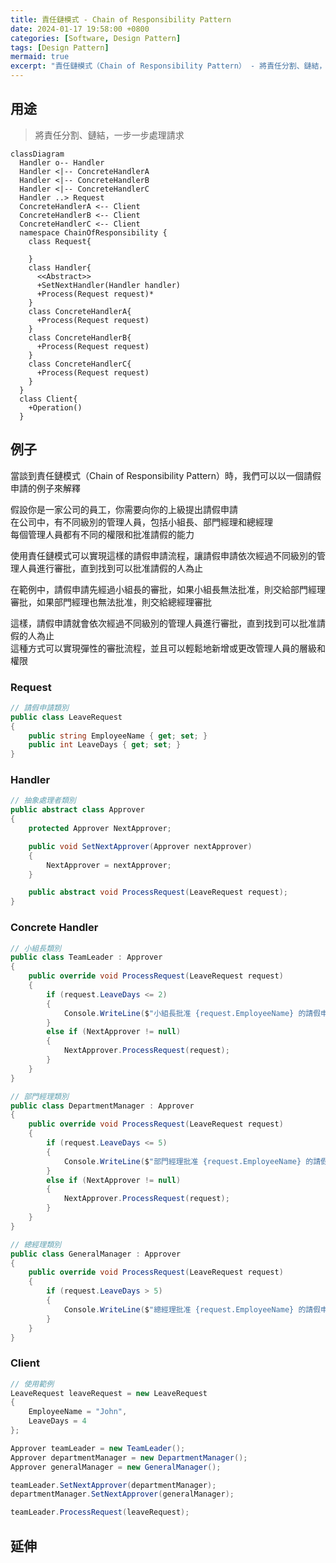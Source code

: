 ```yaml
---
title: 責任鏈模式 - Chain of Responsibility Pattern
date: 2024-01-17 19:58:00 +0800
categories: [Software, Design Pattern]
tags: [Design Pattern] 
mermaid: true
excerpt: "責任鏈模式（Chain of Responsibility Pattern） - 將責任分割、鏈結，一步一步處理請求"
---
```


## 用途

> 將責任分割、鏈結，一步一步處理請求

```mermaid
classDiagram
  Handler o-- Handler
  Handler <|-- ConcreteHandlerA
  Handler <|-- ConcreteHandlerB
  Handler <|-- ConcreteHandlerC
  Handler ..> Request
  ConcreteHandlerA <-- Client
  ConcreteHandlerB <-- Client
  ConcreteHandlerC <-- Client
  namespace ChainOfResponsibility {
    class Request{

    }
    class Handler{
      <<Abstract>>
      +SetNextHandler(Handler handler)
      +Process(Request request)*
    }
    class ConcreteHandlerA{
      +Process(Request request)
    }
    class ConcreteHandlerB{
      +Process(Request request)
    }
    class ConcreteHandlerC{
      +Process(Request request)
    }
  }
  class Client{
    +Operation()
  }
```

## 例子

當談到責任鏈模式（Chain of Responsibility Pattern）時，我們可以以一個請假申請的例子來解釋<br>

假設你是一家公司的員工，你需要向你的上級提出請假申請<br>
在公司中，有不同級別的管理人員，包括小組長、部門經理和總經理<br>
每個管理人員都有不同的權限和批准請假的能力<br>

使用責任鏈模式可以實現這樣的請假申請流程，讓請假申請依次經過不同級別的管理人員進行審批，直到找到可以批准請假的人為止<br>

在範例中，請假申請先經過小組長的審批，如果小組長無法批准，則交給部門經理審批，如果部門經理也無法批准，則交給總經理審批<br>

這樣，請假申請就會依次經過不同級別的管理人員進行審批，直到找到可以批准請假的人為止<br>
這種方式可以實現彈性的審批流程，並且可以輕鬆地新增或更改管理人員的層級和權限<br>

### Request

```cs
// 請假申請類別
public class LeaveRequest
{
    public string EmployeeName { get; set; }
    public int LeaveDays { get; set; }
}
```

### Handler

```cs
// 抽象處理者類別
public abstract class Approver
{
    protected Approver NextApprover;

    public void SetNextApprover(Approver nextApprover)
    {
        NextApprover = nextApprover;
    }

    public abstract void ProcessRequest(LeaveRequest request);
}
```

### Concrete Handler

```cs
// 小組長類別
public class TeamLeader : Approver
{
    public override void ProcessRequest(LeaveRequest request)
    {
        if (request.LeaveDays <= 2)
        {
            Console.WriteLine($"小組長批准 {request.EmployeeName} 的請假申請");
        }
        else if (NextApprover != null)
        {
            NextApprover.ProcessRequest(request);
        }
    }
}
```

```cs
// 部門經理類別
public class DepartmentManager : Approver
{
    public override void ProcessRequest(LeaveRequest request)
    {
        if (request.LeaveDays <= 5)
        {
            Console.WriteLine($"部門經理批准 {request.EmployeeName} 的請假申請");
        }
        else if (NextApprover != null)
        {
            NextApprover.ProcessRequest(request);
        }
    }
}
```

```cs
// 總經理類別
public class GeneralManager : Approver
{
    public override void ProcessRequest(LeaveRequest request)
    {
        if (request.LeaveDays > 5)
        {
            Console.WriteLine($"總經理批准 {request.EmployeeName} 的請假申請");
        }
    }
}
```

### Client

```cs
// 使用範例
LeaveRequest leaveRequest = new LeaveRequest
{
    EmployeeName = "John",
    LeaveDays = 4
};

Approver teamLeader = new TeamLeader();
Approver departmentManager = new DepartmentManager();
Approver generalManager = new GeneralManager();

teamLeader.SetNextApprover(departmentManager);
departmentManager.SetNextApprover(generalManager);

teamLeader.ProcessRequest(leaveRequest);
```

## 延伸
